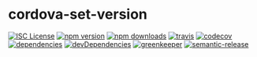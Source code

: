 # cordova-set-version

[![ISC License](https://img.shields.io/npm/l/cordova-set-version.svg)](http://opensource.org/licenses/ISC)
[![npm version](https://img.shields.io/npm/v/cordova-set-version.svg)](http://npm.im/cordova-set-version)
[![npm downloads](https://img.shields.io/npm/dt/cordova-set-version.svg)](http://npm-stat.com/charts.html?package=cordova-set-version&from=2017-02-08)
[![travis](https://img.shields.io/travis/gligoran/cordova-set-version.svg)](https://travis-ci.org/gligoran/cordova-set-version)
[![codecov](https://img.shields.io/codecov/c/github/gligoran/cordova-set-version.svg)](https://codecov.io/gh/gligoran/cordova-set-version)
[![dependencies](https://img.shields.io/david/gligoran/cordova-set-version.svg)](https://david-dm.org/gligoran/cordova-set-version)
[![devDependencies](https://img.shields.io/david/dev/gligoran/cordova-set-version.svg)](https://david-dm.org/gligoran/cordova-set-version?type=dev)
[![greenkeeper](https://badges.greenkeeper.io/gligoran/cordova-set-version.svg)](https://greenkeeper.io/)
[![semantic-release](https://img.shields.io/badge/%20%20%F0%9F%93%A6%F0%9F%9A%80-semantic--release-e10079.svg)](https://github.com/semantic-release/semantic-release)
